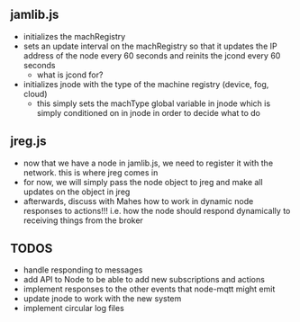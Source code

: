 
## jamlib.js
- initializes the machRegistry
- sets an update interval on the machRegistry so that it updates the IP address of the node every 60 seconds and reinits the jcond every 60 seconds
    - what is jcond for?
- initializes jnode with the type of the machine registry (device, fog, cloud)
    - this simply sets the machType global variable in jnode which is simply conditioned on in jnode in order to decide what to do

## jreg.js
- now that we have a node in jamlib.js, we need to register it with the network. this is where jreg comes in
- for now, we will simply pass the node object to jreg and make all updates on the object in jreg
- afterwards, discuss with Mahes how to work in dynamic node responses to actions!!! i.e. how the node should respond dynamically to receiving things from the broker

## TODOS
- handle responding to messages
- add API to Node to be able to add new subscriptions and actions
- implement responses to the other events that node-mqtt might emit
- update jnode to work with the new system
- implement circular log files
